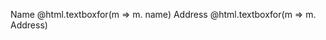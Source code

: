 <label> Name </label>
@html.textboxfor(m => m. name)
<label> Address </label>
@html.textboxfor(m => m. Address)
